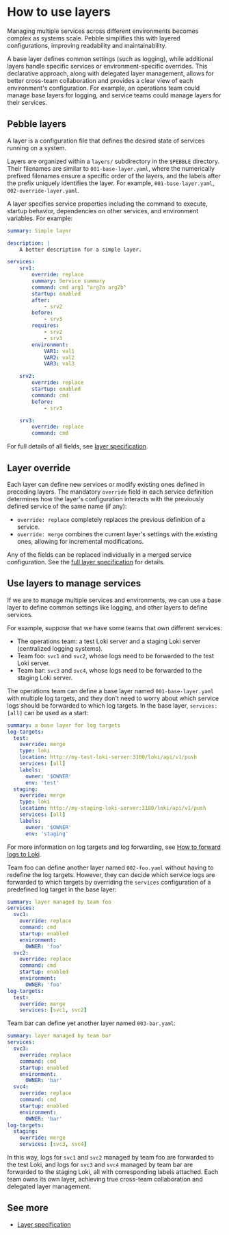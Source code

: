 # How to use layers

Managing multiple services across different environments becomes complex as systems scale. Pebble simplifies this with layered configurations, improving readability and maintainability.

A base layer defines common settings (such as logging), while additional layers handle specific services or environment-specific overrides. This declarative approach, along with delegated layer management, allows for better cross-team collaboration and provides a clear view of each environment's configuration. For example, an operations team could manage base layers for logging, and service teams could manage layers for their services.

## Pebble layers

A layer is a configuration file that defines the desired state of services running on a system. 

Layers are organized within a `layers/` subdirectory in the `$PEBBLE` directory. Their filenames are similar to `001-base-layer.yaml`, where the numerically prefixed filenames ensure a specific order of the layers, and the labels after the prefix uniquely identifies the layer. For example, `001-base-layer.yaml`, `002-override-layer.yaml`.

A layer specifies service properties including the command to execute, startup behavior, dependencies on other services, and environment variables. For example:

```yaml
summary: Simple layer

description: |
    A better description for a simple layer.

services:
    srv1:
        override: replace
        summary: Service summary
        command: cmd arg1 "arg2a arg2b"
        startup: enabled
        after:
            - srv2
        before:
            - srv3
        requires:
            - srv2
            - srv3
        environment:
            VAR1: val1
            VAR2: val2
            VAR3: val3

    srv2:
        override: replace
        startup: enabled
        command: cmd
        before:
            - srv3

    srv3:
        override: replace
        command: cmd
```

For full details of all fields, see [layer specification](../reference/layer-specification).

## Layer override

Each layer can define new services or modify existing ones defined in preceding layers. The mandatory `override` field in each service definition determines how the layer's configuration interacts with the previously defined service of the same name (if any):

- `override: replace` completely replaces the previous definition of a service.
- `override: merge` combines the current layer's settings with the existing ones, allowing for incremental modifications.

Any of the fields can be replaced individually in a merged service configuration. See the [full layer specification](../reference/layer-specification) for details.

## Use layers to manage services

If we are to manage multiple services and environments, we can use a base layer to define common settings like logging, and other layers to define services.

For example, suppose that we have some teams that own different services:

- The operations team: a test Loki server and a staging Loki server (centralized logging systems).
- Team foo: `svc1` and `svc2`, whose logs need to be forwarded to the test Loki server.
- Team bar: `svc3` and `svc4`, whose logs need to be forwarded to the staging Loki server.

The operations team can define a base layer named `001-base-layer.yaml` with multiple log targets, and they don't need to worry about which service logs should be forwarded to which log targets. In the base layer, `services: [all]` can be used as a start:

```yaml
summary: a base layer for log targets
log-targets:
  test:
    override: merge
    type: loki
    location: http://my-test-loki-server:3100/loki/api/v1/push
    services: [all]
    labels:
      owner: '$OWNER'
      env: 'test'
  staging:
    override: merge
    type: loki
    location: http://my-staging-loki-server:3100/loki/api/v1/push
    services: [all]
    labels:
      owner: '$OWNER'
      env: 'staging'
```

For more information on log targets and log forwarding, see [How to forward logs to Loki](./forward-logs-to-loki).

Team foo can define another layer named `002-foo.yaml` without having to redefine the log targets. However, they can decide which service logs are forwarded to which targets by overriding the `services` configuration of a predefined log target in the base layer:

```yaml
summary: layer managed by team foo
services:
  svc1:
    override: replace
    command: cmd
    startup: enabled
    environment:
      OWNER: 'foo'
  svc2:
    override: replace
    command: cmd
    startup: enabled
    environment:
      OWNER: 'foo'
log-targets:
  test:
    override: merge
    services: [svc1, svc2]
```

Team bar can define yet another layer named `003-bar.yaml`:

```yaml
summary: layer managed by team bar
services:
  svc3:
    override: replace
    command: cmd
    startup: enabled
    environment:
      OWNER: 'bar'
  svc4:
    override: replace
    command: cmd
    startup: enabled
    environment:
      OWNER: 'bar'
log-targets:
  staging:
    override: merge
    services: [svc3, svc4]
```

In this way, logs for `svc1` and `svc2` managed by team foo are forwarded to the test Loki, and logs for `svc3` and `svc4` managed by team bar are forwarded to the staging Loki, all with corresponding labels attached. Each team owns its own layer, achieving true cross-team collaboration and delegated layer management.

## See more

- [Layer specification](/reference/layer-specification.md)
